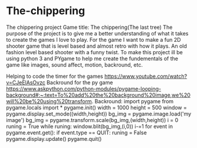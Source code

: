 # The-chippering
The chippering project
Game title: The chippering(The last tree) The purpose of the project is to give me a better understanding of what it takes to create the games I love to play. For the game I want to make a fun 2D shooter game that is level based and almost retro with how it plays. An old fashion level based shooter with a funny twist. To make this project ill be using python 3 and PYgame to help me create the fundementals of the game like images, sound affect, motion, backround, etc.




Helping to code the timer for the games https://www.youtube.com/watch?v=CJeElAsOvzc 
Backround for the py game https://www.askpython.com/python-modules/pygame-looping-background#:~:text=To%20add%20the%20background%20image,we%20will%20be%20using%20transform.
Backround: 
import pygame
from pygame.locals import *
pygame.init()
width = 1000
height = 500
window = pygame.display.set_mode((width,height))
bg_img = pygame.image.load('my image')
bg_img = pygame.transform.scale(bg_img,(width,height))
i = 0
runing = True
while runing:
    window.blit(bg_img,(i,0))
    i-=1
    for event in pygame.event.get():
        if event.type == QUIT:
            runing = False   
    pygame.display.update()
pygame.quit()
